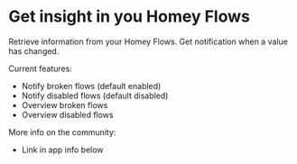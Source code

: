 # Get insight in you Homey Flows

Retrieve information from your Homey Flows. 
Get notification when a value has changed.

Current features:
- Notify broken flows (default enabled)
- Notify disabled flows (default disabled)
- Overview broken flows
- Overview disabled flows

More info on the community:
- Link in app info below
